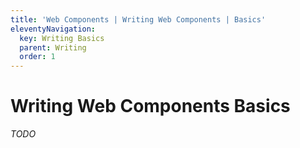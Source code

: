 ```yaml
---
title: 'Web Components | Writing Web Components | Basics'
eleventyNavigation:
  key: Writing Basics
  parent: Writing
  order: 1
---
```

# Writing Web Components Basics

_TODO_
